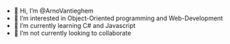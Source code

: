 - 👋 Hi, I’m @ArnoVantieghem
- 👀 I’m interested in Object-Oriented programming and Web-Development
- 🌱 I’m currently learning C# and Javascript
- 💞️ I’m not currently looking to collaborate

<!---
ArnoVantieghem/ArnoVantieghem is a ✨ special ✨ repository because its `README.md` (this file) appears on your GitHub profile.
You can click the Preview link to take a look at your changes.
--->
